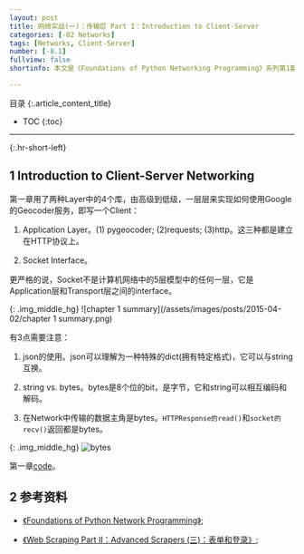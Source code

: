 ```yaml
---
layout: post
title: 网络实战(一)：传输层 Part I：Introduction to Client-Server
categories: [-02 Networks]
tags: [Networks, Client-Server]
number: [-8.1]
fullview: false
shortinfo: 本文是《Foundations of Python Networking Programming》系列第1篇笔记《Client-Servre介绍》。

---
```

目录
{:.article_content_title}


* TOC
{:toc}

---
{:.hr-short-left}

## 1 Introduction to Client-Server Networking ##

第一章用了两种Layer中的4个库，由高级到低级，一层层来实现如何使用Google的Geocoder服务，即写一个Client：

1. Application Layer。(1) pygeocoder; (2)requests; (3)http。这三种都是建立在HTTP协议上。

2. Socket Interface。

更严格的说，Socket不是计算机网络中的5层模型中的任何一层，它是Application层和Transport层之间的interface。

{: .img_middle_hg}
![chapter 1 summary](/assets/images/posts/2015-04-02/chapter 1 summary.png)

有3点需要注意：

1. json的使用。json可以理解为一种特殊的dict(拥有特定格式)，它可以与string互换。

2. string vs. bytes。bytes是8个位的bit，是字节，它和string可以相互编码和解码。

3. 在Network中传输的数据主角是bytes。`HTTPResponse的read()`和`socket的recv()`返回都是bytes。

{: .img_middle_hg}
![bytes](/assets/images/posts/2015-04-02/bytes.png)

第一章[code](https://github.com/shunmian/-8.1-Foundations-of-Python-Networking-Programming)。







## 2 参考资料 ##

- [《Foundations of Python Network Programming》](https://www.amazon.com/Foundations-Python-Network-Programming-Brandon/dp/1430258543/ref=sr_1_1/159-7715257-2675343?s=books&ie=UTF8&qid=1474899055&sr=1-1&keywords=foundations+of+python+network+programming);

- [《Web Scraping Part II：Advanced Scrapers (三)：表单和登录》]({{site.baseurl}}/web%20scraping/2015/12/09/Web-Scraping-Part-II-Advanced-Scrapers-(%E4%B8%89)-%E8%A1%A8%E5%8D%95%E5%92%8C%E7%99%BB%E5%BD%95.html);




